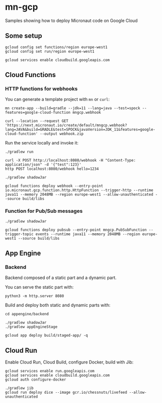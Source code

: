 # mn-gcp

Samples showing how to deploy Micronaut code on Google Cloud

## Some setup

```
gcloud config set functions/region europe-west1
gcloud config set run/region europe-west1

gcloud services enable cloudbuild.googleapis.com
```

## Cloud Functions

### HTTP functions for webhooks

You can generate a template project with `mn` or `curl`:

```
mn create-app --build=gradle --jdk=11 --lang=java --test=spock --features=google-cloud-function mngcp.webhook

curl --location --request GET 'https://next.micronaut.io/create/default/mngcp.webhook?lang=JAVA&build=GRADLE&test=SPOCK&javaVersion=JDK_11&features=google-cloud-function' --output webhook.zip
```

Run the service locally and invoke it:

```
./gradlew run

curl -X POST http://localhost:8080/webhook -H "Content-Type: application/json" -d '{"test":123}'
http POST localhost:8080/webhook hello=1234
```

```
./gradlew shadowJar

gcloud functions deploy webhook --entry-point io.micronaut.gcp.function.http.HttpFunction --trigger-http --runtime java11 --memory 2048MB --region europe-west1 --allow-unauthenticated --source build/libs 
```

### Function for Pub/Sub messages

```
./gradlew shadowJar

gcloud functions deploy pubsub --entry-point mngcp.PubSubFunction --trigger-topic events --runtime java11 --memory 2048MB --region europe-west1 --source build/libs 
```

## App Engine

### Backend

Backend composed of a static part and a dynamic part.

You can serve the static part with:

```
python3 -m http.server 8080
```

Build and deploy both static and dynamic parts with:

```
cd appengine/backend

./gradlew shadowJar
./gradlew appEngineStage

gcloud app deploy build/staged-app/ -q
```

## Cloud Run

Enable Cloud Run, Cloud Build, configure Docker, build with Jib:

```
gcloud services enable run.googleapis.com
gcloud services enable cloudbuild.googleapis.com
gcloud auth configure-docker

./gradlew jib
gcloud run deploy dice --image gcr.io/chessnuts/livefeed --allow-unauthenticated
```